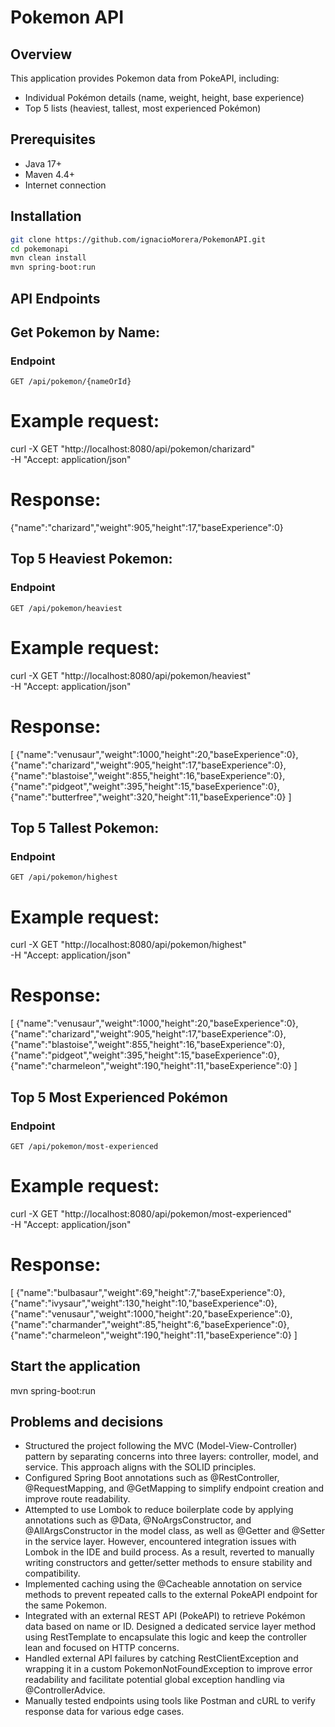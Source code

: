 # Pokemon API

## Overview
This application provides Pokemon data from PokeAPI, including:
- Individual Pokémon details (name, weight, height, base experience)
- Top 5 lists (heaviest, tallest, most experienced Pokémon)

## Prerequisites
- Java 17+
- Maven 4.4+
- Internet connection

## Installation
```bash
git clone https://github.com/ignacioMorera/PokemonAPI.git
cd pokemonapi
mvn clean install
mvn spring-boot:run
```

## API Endpoints

## Get Pokemon by Name:

### Endpoint
```http
GET /api/pokemon/{nameOrId}
```

# Example request:
curl -X GET "http://localhost:8080/api/pokemon/charizard" \
-H "Accept: application/json"

# Response:

{"name":"charizard","weight":905,"height":17,"baseExperience":0}

## Top 5 Heaviest Pokemon:

### Endpoint
```http
GET /api/pokemon/heaviest
```

# Example request:
curl -X GET "http://localhost:8080/api/pokemon/heaviest" \
-H "Accept: application/json"

# Response:

[
{"name":"venusaur","weight":1000,"height":20,"baseExperience":0},
{"name":"charizard","weight":905,"height":17,"baseExperience":0},
{"name":"blastoise","weight":855,"height":16,"baseExperience":0},
{"name":"pidgeot","weight":395,"height":15,"baseExperience":0},
{"name":"butterfree","weight":320,"height":11,"baseExperience":0}
]

## Top 5 Tallest Pokemon:

### Endpoint
```http
GET /api/pokemon/highest
```

# Example request:
curl -X GET "http://localhost:8080/api/pokemon/highest" \
-H "Accept: application/json"

# Response:
[
{"name":"venusaur","weight":1000,"height":20,"baseExperience":0},
{"name":"charizard","weight":905,"height":17,"baseExperience":0},
{"name":"blastoise","weight":855,"height":16,"baseExperience":0},
{"name":"pidgeot","weight":395,"height":15,"baseExperience":0},
{"name":"charmeleon","weight":190,"height":11,"baseExperience":0}
]

## Top 5 Most Experienced Pokémon

### Endpoint
```http
GET /api/pokemon/most-experienced
```

# Example request:
curl -X GET "http://localhost:8080/api/pokemon/most-experienced" \
-H "Accept: application/json"

# Response:
[
{"name":"bulbasaur","weight":69,"height":7,"baseExperience":0},
{"name":"ivysaur","weight":130,"height":10,"baseExperience":0},
{"name":"venusaur","weight":1000,"height":20,"baseExperience":0},
{"name":"charmander","weight":85,"height":6,"baseExperience":0},
{"name":"charmeleon","weight":190,"height":11,"baseExperience":0}
]

## Start the application
mvn spring-boot:run

## Problems and decisions

- Structured the project following the MVC (Model-View-Controller) pattern by separating concerns into three layers: controller, model, and service. This approach aligns with the SOLID principles.
- Configured Spring Boot annotations such as @RestController, @RequestMapping, and @GetMapping to simplify endpoint creation and improve route readability.
- Attempted to use Lombok to reduce boilerplate code by applying annotations such as @Data, @NoArgsConstructor, and @AllArgsConstructor in the model class, as well as @Getter and @Setter in the service layer. However, encountered integration issues with Lombok in the IDE and build process. As a result, reverted to manually writing constructors and getter/setter methods to ensure stability and compatibility.
- Implemented caching using the @Cacheable annotation on service methods to prevent repeated calls to the external PokeAPI endpoint for the same Pokemon.
- Integrated with an external REST API (PokeAPI) to retrieve Pokémon data based on name or ID. Designed a dedicated service layer method using RestTemplate to encapsulate this logic and keep the controller lean and focused on HTTP concerns.
- Handled external API failures by catching RestClientException and wrapping it in a custom PokemonNotFoundException to improve error readability and facilitate potential global exception handling via @ControllerAdvice.
- Manually tested endpoints using tools like Postman and cURL to verify response data for various edge cases.
